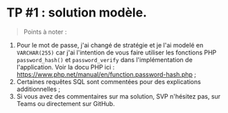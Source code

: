 # TP #1 : solution modèle.

>Points à noter : 
1. Pour le mot de passe, j'ai changé de stratégie et je l'ai modelé en `VARCHAR(255)` car j'ai l'intention de vous faire utiliser les fonctions PHP `password_hash()` et `password_verify` dans l'implémentation de l'application. Voir la docu PHP ici : https://www.php.net/manual/en/function.password-hash.php ;
2. Certaines requêtes SQL sont commentées pour des explications additionnelles ;
3. Si vous avez des commentaires sur ma solution, SVP n'hésitez pas, sur Teams ou directement sur GitHub.
